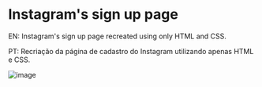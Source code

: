 # Instagram's sign up page

EN: Instagram's sign up page recreated using only HTML and CSS.

PT: Recriação da página de cadastro do Instagram utilizando apenas HTML e CSS.

![image](https://user-images.githubusercontent.com/83526857/144694745-a800a30b-1e05-487c-a54c-7db1a4298528.png)
